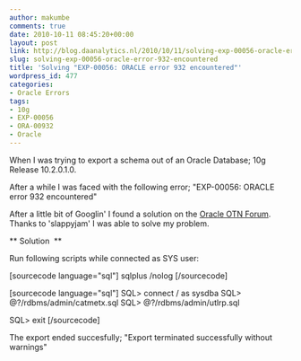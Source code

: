 ```yaml
---
author: makumbe
comments: true
date: 2010-10-11 08:45:20+00:00
layout: post
link: http://blog.daanalytics.nl/2010/10/11/solving-exp-00056-oracle-error-932-encountered/
slug: solving-exp-00056-oracle-error-932-encountered
title: 'Solving "EXP-00056: ORACLE error 932 encountered"'
wordpress_id: 477
categories:
- Oracle Errors
tags:
- 10g
- EXP-00056
- ORA-00932
- Oracle
---
```


When I was trying to export a schema out of an Oracle Database; 10g Release 10.2.0.1.0.

After a while I was faced with the following error; "EXP-00056: ORACLE error 932 encountered"

After a little bit of Googlin' I found a solution on the [Oracle OTN Forum](http://forums.oracle.com/forums/thread.jspa?threadID=572154). Thanks to 'slappyjam' I was able to solve my problem.

** Solution  **

Run following scripts while connected as SYS user:

[sourcecode language="sql"]
sqlplus /nolog
[/sourcecode]

[sourcecode language="sql"]
SQL> connect / as sysdba
SQL> @?/rdbms/admin/catmetx.sql
SQL> @?/rdbms/admin/utlrp.sql

SQL> exit
[/sourcecode]

The export ended succesfully; "Export terminated successfully without warnings"
